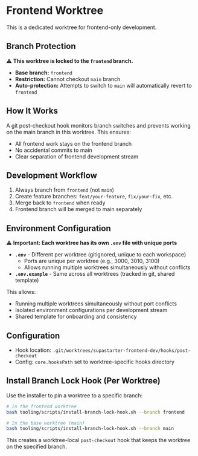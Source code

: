 # Frontend Worktree

This is a dedicated worktree for frontend-only development.

## Branch Protection

⚠️ **This worktree is locked to the `frontend` branch.**

- **Base branch:** `frontend`
- **Restriction:** Cannot checkout `main` branch
- **Auto-protection:** Attempts to switch to `main` will automatically revert to `frontend`

## How It Works

A git post-checkout hook monitors branch switches and prevents working on the main branch in this worktree. This ensures:
- All frontend work stays on the frontend branch
- No accidental commits to main
- Clear separation of frontend development stream

## Development Workflow

1. Always branch from `frontend` (not `main`)
2. Create feature branches: `feat/your-feature`, `fix/your-fix`, etc.
3. Merge back to `frontend` when ready
4. Frontend branch will be merged to main separately

## Environment Configuration

⚠️ **Important: Each worktree has its own `.env` file with unique ports**

- **`.env`** - Different per worktree (gitignored, unique to each workspace)
  - Ports are unique per worktree (e.g., 3000, 3010, 3100)
  - Allows running multiple worktrees simultaneously without conflicts
- **`.env.example`** - Same across all worktrees (tracked in git, shared template)

This allows:
- Running multiple worktrees simultaneously without port conflicts
- Isolated environment configurations per development stream
- Shared template for onboarding and consistency

## Configuration

- Hook location: `.git/worktrees/supastarter-frontend-dev/hooks/post-checkout`
- Config: `core.hooksPath` set to worktree-specific hooks directory

## Install Branch Lock Hook (Per Worktree)

Use the installer to pin a worktree to a specific branch:

```bash
# In the frontend worktree
bash tooling/scripts/install-branch-lock-hook.sh --branch frontend

# In the base worktree (main)
bash tooling/scripts/install-branch-lock-hook.sh --branch main
```

This creates a worktree-local `post-checkout` hook that keeps the worktree on the specified branch.

